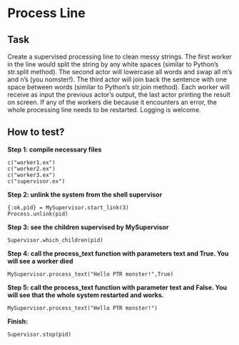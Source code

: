 # Process Line

## Task         
Create a supervised processing line to clean messy strings. The first worker in the line would split the string by any white spaces (similar to Python’s str.split method). The second actor will lowercase all words and swap all m’s and n’s (you nomster!). The third actor will join back the sentence with one space between words (similar to Python’s str.join method). Each worker will receive as input the previous actor’s output, the last actor printing the result on screen. If any of the workers die because it encounters an error, the whole processing line needs to be restarted. Logging is welcome.

## How to test?

**Step 1: compile necessary files**
```
c("worker1.ex")
c("worker2.ex")
c("worker3.ex")
c("supervisor.ex")
```
**Step 2: unlink the system from the shell supervisor**
```
{:ok,pid} = MySupervisor.start_link(3)
Process.unlink(pid)
```
**Step 3: see the children supervised by MySupervisor**
```
Supervisor.which_children(pid)
```
**Step 4: call the process_text function with parameters text and True. You will see a worker died**
```
MySupervisor.process_text("Hello PTR monster!",True) 
```
**Step 5: call the process_text function with parameter text and False. You will see that the whole system restarted and works.**
```
MySupervisor.process_text("Hello PTR monster!")
```
**Finish:**
```
Supervisor.stop(pid)
```
